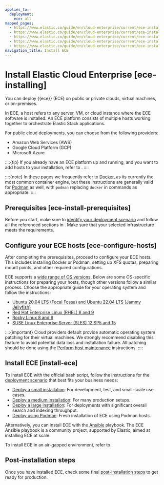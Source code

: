 ```yaml
---
applies_to:
  deployment:
    ece: all
mapped_pages:
  - https://www.elastic.co/guide/en/cloud-enterprise/current/ece-installing.html
  - https://www.elastic.co/guide/en/cloud-enterprise/current/ece-install-public.html
  - https://www.elastic.co/guide/en/cloud-enterprise/current/ece-install-your-infra.html
  - https://www.elastic.co/guide/en/cloud-enterprise/current/ece-install-cloud.html
  - https://www.elastic.co/guide/en/cloud-enterprise/current/ece-install-onprem.html
navigation_title: Install ECE
---
```


# Install Elastic Cloud Enterprise [ece-installing]

You can deploy {{ece}} (ECE) on public or private clouds, virtual machines, or on-premises.

In ECE, a host refers to any server, VM, or cloud instance where the ECE software is installed. An ECE platform consists of multiple hosts working together to orchestrate Elastic Stack applications.

For public cloud deployments, you can choose from the following providers:

* Amazon Web Services (AWS)
* Google Cloud Platform (GCP)
* Microsoft Azure

::::{tip}
If you already have an ECE platform up and running, and you want to add hosts to your installation, refer to [](./install-ece-on-additional-hosts.md).
::::

::::{note}
In these pages we frequently refer to [Docker](https://www.docker.com/), as its currently the most common container engine, but these instructions are generally valid for [Podman](https://podman.io/) as well, with `podman` replacing `docker` in commands as appropriate.
::::

## Prerequisites [ece-install-prerequisites]

Before you start, make sure to [identify your deployment scenario](identify-deployment-scenario.md) and follow all the referenced sections in [](prepare-environment.md). Make sure that your selected infrastructure meets the requirements.

## Configure your ECE hosts [ece-configure-hosts]

After completing the prerequisites, proceed to configure your ECE hosts. This includes installing Docker or Podman, setting up XFS quotas, preparing mount points, and other required configurations.

ECE supports a [wide range of OS versions](https://www.elastic.co/support/matrix#elastic-cloud-enterprise). Below are some OS-specific instructions for preparing your hosts, though other versions follow a similar process. Choose the appropriate guide for your operating system and follow the instructions:

* [Ubuntu 20.04 LTS (Focal Fossa) and Ubuntu 22.04 LTS (Jammy Jellyfish)](configure-host-ubuntu.md)
* [Red Hat Enterprise Linux (RHEL) 8 and 9](configure-host-rhel.md)
* [Rocky Linux 8 and 9](configure-host-rhel.md)
* [SUSE Linux Enterprise Server (SLES) 12 SP5 and 15](configure-host-suse.md)

::::{important}
Cloud providers default provide automatic operating system patching for their virtual machines. We strongly recommend disabling this feature to avoid potential data loss and installation failure. All patching should be done using the [Perform host maintenance](../../maintenance/ece/perform-ece-hosts-maintenance.md) instructions.
::::

## Install ECE [install-ece]

To install ECE with the official bash script, follow the instructions for the [deployment scenario](./identify-deployment-scenario.md) that best fits your business needs:

   * [Deploy a small installation](deploy-small-installation.md): For development, test, and small-scale use cases.
   * [Deploy a medium installation](deploy-medium-installation.md): For many production setups.
   * [Deploy a large installation](deploy-large-installation.md): For deployments with significant overall search and indexing throughput.
   * [Deploy using Podman](./fresh-installation-of-ece-using-podman-hosts.md): Fresh installation of ECE using Podman hosts.

Alternatively, you can install ECE with the [Ansible](alternative-install-ece-with-ansible.md) playbook. The ECE Ansible playbook is a community project, supported by Elastic, aimed at installing ECE at scale.

To install ECE in an air-gapped environment, refer to [](./air-gapped-install.md).

## Post-installation steps

Once you have installed ECE, check some final [post-installation steps](post-installation-steps.md) to get ready for production.


